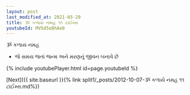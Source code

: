 ```yaml
---
layout: post
last_modified_at: 2021-03-29
title: ૐ કળાય નમહ ૧૧ ટાઈમ્સ
youtubeId: MV5d5oBhAe0
---
```

 
 
 ૐ કળાય નમહ  
 
 -  જે સમય જતાં જન્મ અને મરણનું જીવન બનાવે છે 
 
  
 
  
 
 
 
 
 
 


{% include youtubePlayer.html id=page.youtubeId %}
 
[Next]({{ site.baseurl }}{% link  split1/_posts/2012-10-07-ૐ કળાયે નમહ ૧૧ ટાઈમ્સ.md%})
 

